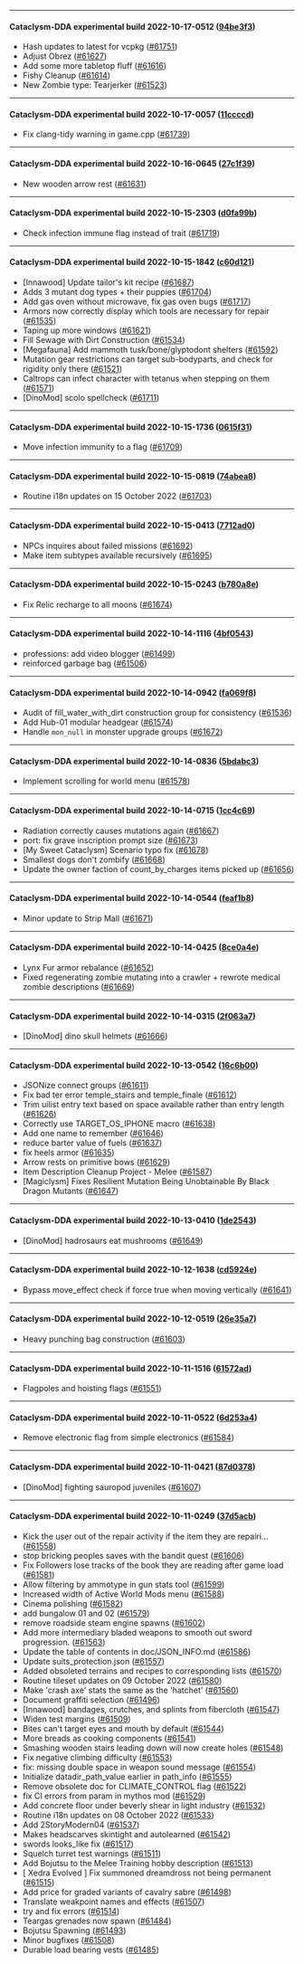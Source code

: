 
---

#### Cataclysm-DDA experimental build 2022-10-17-0512 ([94be3f3](https://github.com/CleverRaven/Cataclysm-DDA/releases/tag/cdda-experimental-2022-10-17-0512))

* Hash updates to latest for vcpkg ([#61751](https://github.com/CleverRaven/Cataclysm-DDA/pull/61751))
* Adjust Obrez ([#61627](https://github.com/CleverRaven/Cataclysm-DDA/pull/61627))
* Add some more tabletop fluff ([#61616](https://github.com/CleverRaven/Cataclysm-DDA/pull/61616))
* Fishy Cleanup ([#61614](https://github.com/CleverRaven/Cataclysm-DDA/pull/61614))
* New Zombie type: Tearjerker ([#61523](https://github.com/CleverRaven/Cataclysm-DDA/pull/61523))

---

#### Cataclysm-DDA experimental build 2022-10-17-0057 ([11ccccd](https://github.com/CleverRaven/Cataclysm-DDA/releases/tag/cdda-experimental-2022-10-17-0057))

* Fix clang-tidy warning in game.cpp ([#61739](https://github.com/CleverRaven/Cataclysm-DDA/pull/61739))

---

#### Cataclysm-DDA experimental build 2022-10-16-0645 ([27c1f39](https://github.com/CleverRaven/Cataclysm-DDA/releases/tag/cdda-experimental-2022-10-16-0645))

* New wooden arrow rest ([#61631](https://github.com/CleverRaven/Cataclysm-DDA/pull/61631))

---

#### Cataclysm-DDA experimental build 2022-10-15-2303 ([d0fa99b](https://github.com/CleverRaven/Cataclysm-DDA/releases/tag/cdda-experimental-2022-10-15-2303))

* Check infection immune flag instead of trait ([#61719](https://github.com/CleverRaven/Cataclysm-DDA/pull/61719))

---

#### Cataclysm-DDA experimental build 2022-10-15-1842 ([c60d121](https://github.com/CleverRaven/Cataclysm-DDA/releases/tag/cdda-experimental-2022-10-15-1842))

* [Innawood] Update tailor's kit recipe ([#61687](https://github.com/CleverRaven/Cataclysm-DDA/pull/61687))
* Adds 3 mutant dog types + their puppies ([#61704](https://github.com/CleverRaven/Cataclysm-DDA/pull/61704))
* Add gas oven without microwave, fix gas oven bugs ([#61717](https://github.com/CleverRaven/Cataclysm-DDA/pull/61717))
* Armors now correctly display which tools are necessary for repair ([#61535](https://github.com/CleverRaven/Cataclysm-DDA/pull/61535))
* Taping up more windows ([#61621](https://github.com/CleverRaven/Cataclysm-DDA/pull/61621))
* Fill Sewage with Dirt Construction ([#61534](https://github.com/CleverRaven/Cataclysm-DDA/pull/61534))
* [Megafauna] Add mammoth tusk/bone/glyptodont shelters ([#61592](https://github.com/CleverRaven/Cataclysm-DDA/pull/61592))
* Mutation gear restrictions can target sub-bodyparts, and check for rigidity only there ([#61521](https://github.com/CleverRaven/Cataclysm-DDA/pull/61521))
* Caltrops can infect character with tetanus when stepping on them ([#61571](https://github.com/CleverRaven/Cataclysm-DDA/pull/61571))
* [DinoMod] scolo spellcheck ([#61711](https://github.com/CleverRaven/Cataclysm-DDA/pull/61711))

---

#### Cataclysm-DDA experimental build 2022-10-15-1736 ([0615f31](https://github.com/CleverRaven/Cataclysm-DDA/releases/tag/cdda-experimental-2022-10-15-1736))

* Move infection immunity to a flag ([#61709](https://github.com/CleverRaven/Cataclysm-DDA/pull/61709))

---

#### Cataclysm-DDA experimental build 2022-10-15-0819 ([74abea8](https://github.com/CleverRaven/Cataclysm-DDA/releases/tag/cdda-experimental-2022-10-15-0819))

* Routine i18n updates on 15 October 2022 ([#61703](https://github.com/CleverRaven/Cataclysm-DDA/pull/61703))

---

#### Cataclysm-DDA experimental build 2022-10-15-0413 ([7712ad0](https://github.com/CleverRaven/Cataclysm-DDA/releases/tag/cdda-experimental-2022-10-15-0413))

* NPCs inquires about failed missions ([#61692](https://github.com/CleverRaven/Cataclysm-DDA/pull/61692))
* Make item subtypes available recursively ([#61695](https://github.com/CleverRaven/Cataclysm-DDA/pull/61695))

---

#### Cataclysm-DDA experimental build 2022-10-15-0243 ([b780a8e](https://github.com/CleverRaven/Cataclysm-DDA/releases/tag/cdda-experimental-2022-10-15-0243))

* Fix Relic recharge to all moons ([#61674](https://github.com/CleverRaven/Cataclysm-DDA/pull/61674))

---

#### Cataclysm-DDA experimental build 2022-10-14-1116 ([4bf0543](https://github.com/CleverRaven/Cataclysm-DDA/releases/tag/cdda-experimental-2022-10-14-1116))

* professions: add video blogger ([#61499](https://github.com/CleverRaven/Cataclysm-DDA/pull/61499))
* reinforced garbage bag ([#61506](https://github.com/CleverRaven/Cataclysm-DDA/pull/61506))

---

#### Cataclysm-DDA experimental build 2022-10-14-0942 ([fa069f8](https://github.com/CleverRaven/Cataclysm-DDA/releases/tag/cdda-experimental-2022-10-14-0942))

* Audit of fill_water_with_dirt construction group for consistency ([#61536](https://github.com/CleverRaven/Cataclysm-DDA/pull/61536))
* Add Hub-01 modular headgear ([#61574](https://github.com/CleverRaven/Cataclysm-DDA/pull/61574))
* Handle `mon_null` in monster upgrade groups ([#61672](https://github.com/CleverRaven/Cataclysm-DDA/pull/61672))

---

#### Cataclysm-DDA experimental build 2022-10-14-0836 ([5bdabc3](https://github.com/CleverRaven/Cataclysm-DDA/releases/tag/cdda-experimental-2022-10-14-0836))

* Implement scrolling for world menu ([#61578](https://github.com/CleverRaven/Cataclysm-DDA/pull/61578))

---

#### Cataclysm-DDA experimental build 2022-10-14-0715 ([1cc4c69](https://github.com/CleverRaven/Cataclysm-DDA/releases/tag/cdda-experimental-2022-10-14-0715))

* Radiation correctly causes mutations again ([#61667](https://github.com/CleverRaven/Cataclysm-DDA/pull/61667))
* port: fix grave inscription prompt size ([#61673](https://github.com/CleverRaven/Cataclysm-DDA/pull/61673))
* [My Sweet Cataclysm] Scenario typo fix ([#61678](https://github.com/CleverRaven/Cataclysm-DDA/pull/61678))
* Smallest dogs don't zombify ([#61668](https://github.com/CleverRaven/Cataclysm-DDA/pull/61668))
* Update the owner faction of count_by_charges items picked up ([#61656](https://github.com/CleverRaven/Cataclysm-DDA/pull/61656))

---

#### Cataclysm-DDA experimental build 2022-10-14-0544 ([feaf1b8](https://github.com/CleverRaven/Cataclysm-DDA/releases/tag/cdda-experimental-2022-10-14-0544))

* Minor update to Strip Mall ([#61671](https://github.com/CleverRaven/Cataclysm-DDA/pull/61671))

---

#### Cataclysm-DDA experimental build 2022-10-14-0425 ([8ce0a4e](https://github.com/CleverRaven/Cataclysm-DDA/releases/tag/cdda-experimental-2022-10-14-0425))

* Lynx Fur armor rebalance ([#61652](https://github.com/CleverRaven/Cataclysm-DDA/pull/61652))
* Fixed regenerating zombie mutating into a crawler + rewrote medical zombie descriptions ([#61669](https://github.com/CleverRaven/Cataclysm-DDA/pull/61669))

---

#### Cataclysm-DDA experimental build 2022-10-14-0315 ([2f063a7](https://github.com/CleverRaven/Cataclysm-DDA/releases/tag/cdda-experimental-2022-10-14-0315))

* [DinoMod] dino skull helmets ([#61666](https://github.com/CleverRaven/Cataclysm-DDA/pull/61666))

---

#### Cataclysm-DDA experimental build 2022-10-13-0542 ([16c6b00](https://github.com/CleverRaven/Cataclysm-DDA/releases/tag/cdda-experimental-2022-10-13-0542))

* JSONize connect groups ([#61611](https://github.com/CleverRaven/Cataclysm-DDA/pull/61611))
* Fix bad ter error temple_stairs and temple_finale ([#61612](https://github.com/CleverRaven/Cataclysm-DDA/pull/61612))
* Trim uilist entry text based on space available rather than entry length ([#61626](https://github.com/CleverRaven/Cataclysm-DDA/pull/61626))
* Correctly use TARGET_OS_IPHONE macro ([#61638](https://github.com/CleverRaven/Cataclysm-DDA/pull/61638))
* Add one name to remember ([#61646](https://github.com/CleverRaven/Cataclysm-DDA/pull/61646))
* reduce barter value of fuels ([#61637](https://github.com/CleverRaven/Cataclysm-DDA/pull/61637))
* fix heels armor ([#61635](https://github.com/CleverRaven/Cataclysm-DDA/pull/61635))
* Arrow rests on primitive bows ([#61629](https://github.com/CleverRaven/Cataclysm-DDA/pull/61629))
* Item Description Cleanup Project - Melee ([#61587](https://github.com/CleverRaven/Cataclysm-DDA/pull/61587))
* [Magiclysm] Fixes Resilient Mutation Being Unobtainable By Black Dragon Mutants ([#61647](https://github.com/CleverRaven/Cataclysm-DDA/pull/61647))

---

#### Cataclysm-DDA experimental build 2022-10-13-0410 ([1de2543](https://github.com/CleverRaven/Cataclysm-DDA/releases/tag/cdda-experimental-2022-10-13-0410))

* [DinoMod] hadrosaurs eat mushrooms ([#61649](https://github.com/CleverRaven/Cataclysm-DDA/pull/61649))

---

#### Cataclysm-DDA experimental build 2022-10-12-1638 ([cd5924e](https://github.com/CleverRaven/Cataclysm-DDA/releases/tag/cdda-experimental-2022-10-12-1638))

* Bypass move_effect check if force true when moving vertically ([#61641](https://github.com/CleverRaven/Cataclysm-DDA/pull/61641))

---

#### Cataclysm-DDA experimental build 2022-10-12-0519 ([26e35a7](https://github.com/CleverRaven/Cataclysm-DDA/releases/tag/cdda-experimental-2022-10-12-0519))

* Heavy punching bag construction ([#61603](https://github.com/CleverRaven/Cataclysm-DDA/pull/61603))

---

#### Cataclysm-DDA experimental build 2022-10-11-1516 ([61572ad](https://github.com/CleverRaven/Cataclysm-DDA/releases/tag/cdda-experimental-2022-10-11-1516))

* Flagpoles and hoisting flags ([#61551](https://github.com/CleverRaven/Cataclysm-DDA/pull/61551))

---

#### Cataclysm-DDA experimental build 2022-10-11-0522 ([6d253a4](https://github.com/CleverRaven/Cataclysm-DDA/releases/tag/cdda-experimental-2022-10-11-0522))

* Remove electronic flag from simple electronics ([#61584](https://github.com/CleverRaven/Cataclysm-DDA/pull/61584))

---

#### Cataclysm-DDA experimental build 2022-10-11-0421 ([87d0378](https://github.com/CleverRaven/Cataclysm-DDA/releases/tag/cdda-experimental-2022-10-11-0421))

* [DinoMod] fighting sauropod juveniles ([#61607](https://github.com/CleverRaven/Cataclysm-DDA/pull/61607))

---

#### Cataclysm-DDA experimental build 2022-10-11-0249 ([37d5acb](https://github.com/CleverRaven/Cataclysm-DDA/releases/tag/cdda-experimental-2022-10-11-0249))

* Kick the user out of the repair activity if the item they are repairi… ([#61558](https://github.com/CleverRaven/Cataclysm-DDA/pull/61558))
* stop bricking peoples saves with the bandit quest ([#61606](https://github.com/CleverRaven/Cataclysm-DDA/pull/61606))
* Fix Followers lose tracks of the book they are reading after game load ([#61581](https://github.com/CleverRaven/Cataclysm-DDA/pull/61581))
* Allow filtering by ammotype in gun stats tool ([#61599](https://github.com/CleverRaven/Cataclysm-DDA/pull/61599))
* Increased width of Active World Mods menu ([#61588](https://github.com/CleverRaven/Cataclysm-DDA/pull/61588))
* Cinema polishing ([#61582](https://github.com/CleverRaven/Cataclysm-DDA/pull/61582))
* add bungalow 01 and 02 ([#61579](https://github.com/CleverRaven/Cataclysm-DDA/pull/61579))
* remove roadside steam engine spawns ([#61602](https://github.com/CleverRaven/Cataclysm-DDA/pull/61602))
* Add more intermediary bladed weapons to smooth out sword progression. ([#61563](https://github.com/CleverRaven/Cataclysm-DDA/pull/61563))
* Update the table of contents in doc/JSON_INFO.md ([#61586](https://github.com/CleverRaven/Cataclysm-DDA/pull/61586))
* Update suits_protection.json ([#61557](https://github.com/CleverRaven/Cataclysm-DDA/pull/61557))
* Added obsoleted terrains and recipes to corresponding lists ([#61570](https://github.com/CleverRaven/Cataclysm-DDA/pull/61570))
* Routine tileset updates on 09 October 2022 ([#61580](https://github.com/CleverRaven/Cataclysm-DDA/pull/61580))
* Make 'crash axe' stats the same as the 'hatchet' ([#61560](https://github.com/CleverRaven/Cataclysm-DDA/pull/61560))
* Document graffiti selection ([#61496](https://github.com/CleverRaven/Cataclysm-DDA/pull/61496))
* [Innawood] bandages, crutches, and splints from fibercloth ([#61547](https://github.com/CleverRaven/Cataclysm-DDA/pull/61547))
* Widen test margins ([#61509](https://github.com/CleverRaven/Cataclysm-DDA/pull/61509))
* Bites can't target eyes and mouth by default ([#61544](https://github.com/CleverRaven/Cataclysm-DDA/pull/61544))
* More breads as cooking components ([#61541](https://github.com/CleverRaven/Cataclysm-DDA/pull/61541))
* Smashing wooden stairs leading down will now create holes ([#61548](https://github.com/CleverRaven/Cataclysm-DDA/pull/61548))
* Fix negative climbing difficulty ([#61553](https://github.com/CleverRaven/Cataclysm-DDA/pull/61553))
* fix: missing double space in weapon sound message ([#61554](https://github.com/CleverRaven/Cataclysm-DDA/pull/61554))
* Initialize datadir_path_value earlier in path_info ([#61555](https://github.com/CleverRaven/Cataclysm-DDA/pull/61555))
* Remove obsolete doc for CLIMATE_CONTROL flag ([#61522](https://github.com/CleverRaven/Cataclysm-DDA/pull/61522))
* fix CI errors from param in mythos mod ([#61529](https://github.com/CleverRaven/Cataclysm-DDA/pull/61529))
* Add concrete floor under beverly shear in light industry ([#61532](https://github.com/CleverRaven/Cataclysm-DDA/pull/61532))
* Routine i18n updates on 08 October 2022 ([#61533](https://github.com/CleverRaven/Cataclysm-DDA/pull/61533))
* Add 2StoryModern04 ([#61537](https://github.com/CleverRaven/Cataclysm-DDA/pull/61537))
* Makes headscarves skintight and autolearned ([#61542](https://github.com/CleverRaven/Cataclysm-DDA/pull/61542))
* swords looks_like fix ([#61517](https://github.com/CleverRaven/Cataclysm-DDA/pull/61517))
* Squelch turret test warnings ([#61511](https://github.com/CleverRaven/Cataclysm-DDA/pull/61511))
* Add Bojutsu to the Melee Training hobby description ([#61513](https://github.com/CleverRaven/Cataclysm-DDA/pull/61513))
* [ Xedra Evolved ] Fix summoned dreamdross not being permanent ([#61515](https://github.com/CleverRaven/Cataclysm-DDA/pull/61515))
* Add price for graded variants of cavalry sabre ([#61498](https://github.com/CleverRaven/Cataclysm-DDA/pull/61498))
* Translate weakpoint names and effects ([#61507](https://github.com/CleverRaven/Cataclysm-DDA/pull/61507))
* try and fix errors ([#61514](https://github.com/CleverRaven/Cataclysm-DDA/pull/61514))
* Teargas grenades now spawn ([#61484](https://github.com/CleverRaven/Cataclysm-DDA/pull/61484))
* Bojutsu Spawning ([#61493](https://github.com/CleverRaven/Cataclysm-DDA/pull/61493))
* Minor bugfixes ([#61508](https://github.com/CleverRaven/Cataclysm-DDA/pull/61508))
* Durable load bearing vests ([#61485](https://github.com/CleverRaven/Cataclysm-DDA/pull/61485))
